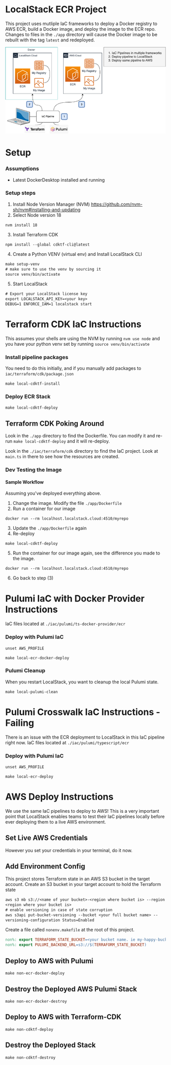 # LocalStack ECR Project

This project uses mutliple IaC frameworks to deploy a Docker registry to AWS ECR, build a Docker image,
and deploy the image to the ECR repo. Changes to files in the `./app` directory will cause the Docker
image to be rebuilt with the tag `latest` and redeployed.

!["Sample"](./docs/img/solution-diags.png "Sample")

# Setup

### Assumptions

- Latest DockerDesktop installed and running

### Setup steps

1. Install Node Version Manager (NVM)
   https://github.com/nvm-sh/nvm#installing-and-updating
2. Select Node version 18

```shell
nvm install 18
```

3. Install Terraform CDK

```shell
npm install --global cdktf-cli@latest
```

4. Create a Python VENV (virtual env) and Install LocalStack CLI

```shell
make setup-venv
# make sure to use the venv by sourcing it
source venv/bin/activate
```

5. Start LocalStack

```shell
# Export your LocalStack license key
export LOCALSTACK_API_KEY=<your key>
DEBUG=1 ENFORCE_IAM=1 localstack start
```

# Terraform CDK IaC Instructions

This assumes your shells are using the NVM by running `nvm use node` and you have your python venv set by
running `source venv/bin/activate`

### Install pipeline packages

You need to do this initially, and if you manually add packages to `iac/terraform/cdk/package.json`

```shell
make local-cdktf-install
```

### Deploy ECR Stack

```shell
make local-cdktf-deploy
```

## Terraform CDK Poking Around

Look in the `./app` directory to find the Dockerfile. You can modify it and re-run `make local-cdktf-deploy` and it will
re-deploy.

Look in the `./iac/terraform/cdk` directory to find the IaC project. Look at `main.ts` in there to see how the resources
are created.

### Dev Testing the Image

#### Sample Workflow

Assuming you've deployed everything above.

1. Change the image. Modify the file `./app/Dockerfile`
2. Run a container for our image

```shell
docker run --rm localhost.localstack.cloud:4510/myrepo
```

3. Update the `./app/Dockerfile` again
4. Re-deploy

```shell 
make local-cdktf-deploy
```

5. Run the container for our image again, see the difference you made to the image.

```shell
docker run --rm localhost.localstack.cloud:4510/myrepo
```

6. Go back to step (3)

# Pulumi IaC with Docker Provider Instructions

IaC files located at `./iac/pulumi/ts-docker-provider/ecr`

### Deploy with Pulumi IaC

```shell
unset AWS_PROFILE
```

```shell
make local-ecr-docker-deploy
```

### Pulumi Cleanup

When you restart LocalStack, you want to cleanup the local Pulumi state.

```shell
make local-pulumi-clean
```

# Pulumi Crosswalk IaC Instructions - Failing

There is an issue with the ECR deployment to LocalStack in this IaC pipeline right now.
IaC files located at `./iac/pulumi/typescript/ecr`

### Deploy with Pulumi IaC

```shell
unset AWS_PROFILE
```

```shell
make local-ecr-deploy
```

# AWS Deploy Instructions

We use the same IaC pipelines to deploy to AWS! This is a very important point that LocalStack enables teams
to test their IaC pipelines locally before ever deploying them to a live AWS environment.

## Set Live AWS Credentials

However you set your credentials in your terminal, do it now.

## Add Environment Config

This project stores Terraform state in an AWS S3 bucket in the target account.
Create an S3 bucket in your target account to hold the Terraform state

```shell
aws s3 mb s3://<name of your bucket>-<region where bucket is> --region <region where your bucket is>
# enable versioning in case of state corruption
aws s3api put-bucket-versioning --bucket <your full bucket name> --versioning-configuration Status=Enabled
```

Create a file called `nonenv.makefile` at the root of this project.

```makefile
non%: export TERRAFORM_STATE_BUCKET=<your bucket name. ie my-happy-bucket-us-west-2>
non%: export PULUMI_BACKEND_URL=s3://$(TERRAFORM_STATE_BUCKET)
```

## Deploy to AWS with Pulumi

```shell
make non-ecr-docker-deploy
```

## Destroy the Deployed AWS Pulumi Stack

```shell
make non-ecr-docker-destroy
```

## Deploy to AWS with Terraform-CDK

```shell
make non-cdktf-deploy
```

## Destroy the Deployed Stack

```shell
make non-cdktf-destroy
```
